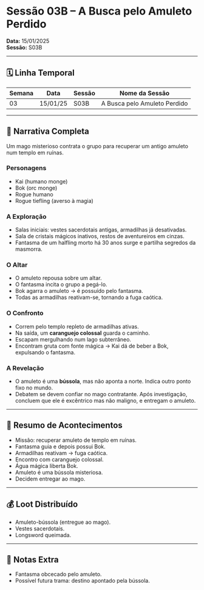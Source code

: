 # Sessão 03B – A Busca pelo Amuleto Perdido  
**Data:** 15/01/2025  
**Sessão:** S03B  

---

## 🗓 Linha Temporal
| Semana | Data       | Sessão | Nome da Sessão                  |
|--------|-----------|--------|----------------------------------|
| 03     | 15/01/25  | S03B   | A Busca pelo Amuleto Perdido     |

---

## 📖 Narrativa Completa
Um mago misterioso contrata o grupo para recuperar um antigo amuleto num templo em ruínas.  

### Personagens
- Kai (humano monge)  
- Bok (orc monge)  
- Rogue humano  
- Rogue tiefling (averso à magia)  

### A Exploração
- Salas iniciais: vestes sacerdotais antigas, armadilhas já desativadas.  
- Sala de cristais mágicos inativos, restos de aventureiros em cinzas.  
- Fantasma de um halfling morto há 30 anos surge e partilha segredos da masmorra.  

### O Altar
- O amuleto repousa sobre um altar.  
- O fantasma incita o grupo a pegá-lo.  
- Bok agarra o amuleto → é possuído pelo fantasma.  
- Todas as armadilhas reativam-se, tornando a fuga caótica.  

### O Confronto
- Correm pelo templo repleto de armadilhas ativas.  
- Na saída, um **caranguejo colossal** guarda o caminho.  
- Escapam mergulhando num lago subterrâneo.  
- Encontram gruta com fonte mágica → Kai dá de beber a Bok, expulsando o fantasma.  

### A Revelação
- O amuleto é uma **bússola**, mas não aponta a norte. Indica outro ponto fixo no mundo.  
- Debatem se devem confiar no mago contratante. Após investigação, concluem que ele é excêntrico mas não maligno, e entregam o amuleto.  

---

## 🎲 Resumo de Acontecimentos
- Missão: recuperar amuleto de templo em ruínas.  
- Fantasma guia e depois possui Bok.  
- Armadilhas reativam → fuga caótica.  
- Encontro com caranguejo colossal.  
- Água mágica liberta Bok.  
- Amuleto é uma bússola misteriosa.  
- Decidem entregar ao mago.  

---

## 💰 Loot Distribuído
- Amuleto-bússola (entregue ao mago).  
- Vestes sacerdotais.  
- Longsword queimada.  

---

## 🧾 Notas Extra
- Fantasma obcecado pelo amuleto.  
- Possível futura trama: destino apontado pela bússola.  
